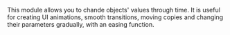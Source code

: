 This module allows you to chande objects' values through time. It is useful for creating UI animations, smooth transitions, moving copies and changing their parameters gradually, with an easing function.